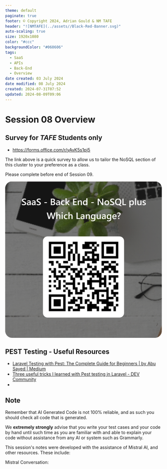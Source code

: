 ```yaml
---
theme: default
paginate: true
footer: © Copyright 2024, Adrian Gould & NM TAFE
header: "![NMTAFE](../assets//Black-Red-Banner.svg)"
auto-scaling: true
size: 1920x1080
color: "#ccc"
backgroundColor: "#060606"
tags:
  - SaaS
  - APIs
  - Back-End
  - Overview
date created: 03 July 2024
date modified: 08 July 2024
created: 2024-07-31T07:52
updated: 2024-08-09T09:06
---
```


# Session 08 Overview


## Survey for ***TAFE*** Students only

- https://forms.office.com/r/yAvK5s1pj5

The link above is a quick survey to allow us to tailor the NoSQL section of this cluster to your preference as a class.

Please complete before end of Session 09.

![](../assets/ReadMe-20240905143804012.png)


## PEST Testing - Useful Resources

- [Laravel Testing with Pest: The Complete Guide for Beginners | by Abu Sayed | Medium](https://abu-sayed.medium.com/laravel-testing-with-pest-the-complete-guide-for-beginners-a0b6680cfd71)
- [Three useful tricks I learned with Pest testing in Laravel - DEV Community](https://dev.to/victoor/three-useful-tricks-i-learned-with-pest-testing-in-laravel-1icd)
- 

## Note

Remember that AI Generated Code is not 100% reliable, and as such you should check all code that is generated.

We **extremely strongly** advise that you write your test cases and your code by hand until such time as you are familiar with and able to explain your code without assistance from any AI or system such as Grammarly.

This session's notes were developed with the assistance of Mistral AI, and other resources. These include:

Mistral Conversation: 



